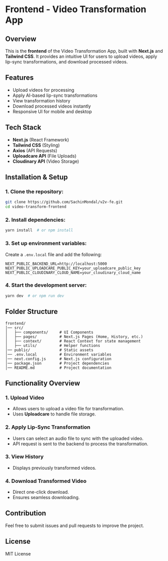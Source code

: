 # Frontend - Video Transformation App

## Overview

This is the **frontend** of the Video Transformation App, built with **Next.js** and **Tailwind CSS**. It provides an intuitive UI for users to upload videos, apply lip-sync transformations, and download processed videos.

## Features

- Upload videos for processing
- Apply AI-based lip-sync transformations
- View transformation history
- Download processed videos instantly
- Responsive UI for mobile and desktop

## Tech Stack

- **Next.js** (React Framework)
- **Tailwind CSS** (Styling)
- **Axios** (API Requests)
- **Uploadcare API** (File Uploads)
- **Cloudinary API** (Video Storage)

## Installation & Setup

### 1. Clone the repository:

```sh
git clone https://github.com/SachinMondal/v2v-fe.git
cd video-transform-frontend
```

### 2. Install dependencies:

```sh
yarn install  # or npm install
```

### 3. Set up environment variables:

Create a `.env.local` file and add the following:

```env
NEXT_PUBLIC_BACKEND_URL=http://localhost:5000
NEXT_PUBLIC_UPLOADCARE_PUBLIC_KEY=your_uploadcare_public_key
NEXT_PUBLIC_CLOUDINARY_CLOUD_NAME=your_cloudinary_cloud_name
```

### 4. Start the development server:

```sh
yarn dev  # or npm run dev
```

## Folder Structure

```
frontend/
│── src/
│   ├── components/     # UI Components
│   ├── pages/          # Next.js Pages (Home, History, etc.)
│   ├── context/        # React Context for state management
│   ├── utils/          # Helper functions
│── public/             # Static assets
│── .env.local          # Environment variables
│── next.config.js      # Next.js configuration
│── package.json        # Project dependencies
│── README.md           # Project documentation
```

## Functionality Overview

### 1. Upload Video
- Allows users to upload a video file for transformation.
- Uses **Uploadcare** to handle file storage.

### 2. Apply Lip-Sync Transformation
- Users can select an audio file to sync with the uploaded video.
- API request is sent to the backend to process the transformation.

### 3. View History
- Displays previously transformed videos.


### 4. Download Transformed Video
- Direct one-click download.
- Ensures seamless downloading.

## Contribution

Feel free to submit issues and pull requests to improve the project.

## License

MIT License

